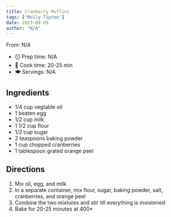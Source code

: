 ```yaml
---
title: Cranberry Muffins
tags: ['Molly Tipton']
date: 2023-08-09
author: "N/A"
---
```

From: N/A

- ⏲️ Prep time: N/A
- 🍳 Cook time: 20-25 min
- 🍽️ Servings: N/A

## Ingredients

- 1/4 cup vegtable oil
- 1 beaten egg
- 1/2 cup milk
- 1 1/2 cup flour
- 1/2 cup sugar
- 2 teaspoons baking powder
- 1 cup chopped cranberries
- 1 tablespoon grated orange peel

## Directions

1. Mix oil, egg, and milk
2. In a separate container, mix flour, sugar, baking powder, salt, cranberries, and orange peel
3. Combine the two mixtures and stir till everything is moistened
4. Bake for 20-25 minutes at 400*
